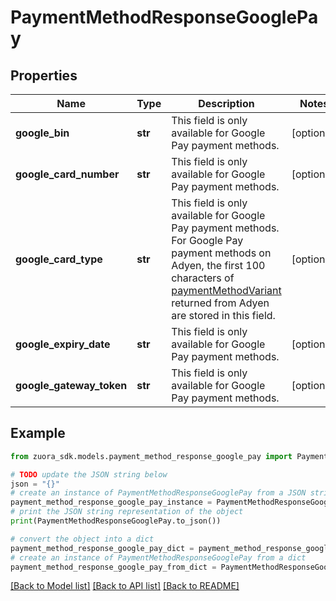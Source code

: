 # PaymentMethodResponseGooglePay


## Properties

Name | Type | Description | Notes
------------ | ------------- | ------------- | -------------
**google_bin** | **str** | This field is only available for Google Pay payment methods.  | [optional] 
**google_card_number** | **str** | This field is only available for Google Pay payment methods.  | [optional] 
**google_card_type** | **str** | This field is only available for Google Pay payment methods.  For Google Pay payment methods on Adyen, the first 100 characters of [paymentMethodVariant](https://docs.adyen.com/development-resources/paymentmethodvariant) returned from Adyen are stored in this field.  | [optional] 
**google_expiry_date** | **str** | This field is only available for Google Pay payment methods.  | [optional] 
**google_gateway_token** | **str** | This field is only available for Google Pay payment methods.  | [optional] 

## Example

```python
from zuora_sdk.models.payment_method_response_google_pay import PaymentMethodResponseGooglePay

# TODO update the JSON string below
json = "{}"
# create an instance of PaymentMethodResponseGooglePay from a JSON string
payment_method_response_google_pay_instance = PaymentMethodResponseGooglePay.from_json(json)
# print the JSON string representation of the object
print(PaymentMethodResponseGooglePay.to_json())

# convert the object into a dict
payment_method_response_google_pay_dict = payment_method_response_google_pay_instance.to_dict()
# create an instance of PaymentMethodResponseGooglePay from a dict
payment_method_response_google_pay_from_dict = PaymentMethodResponseGooglePay.from_dict(payment_method_response_google_pay_dict)
```
[[Back to Model list]](../README.md#documentation-for-models) [[Back to API list]](../README.md#documentation-for-api-endpoints) [[Back to README]](../README.md)


